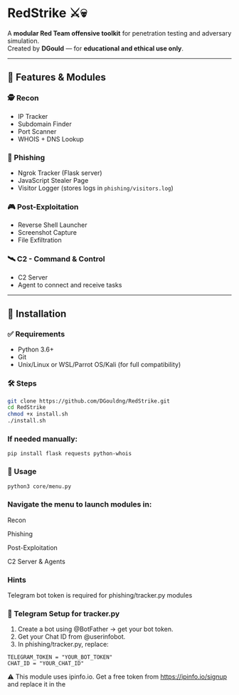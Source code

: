 
# RedStrike ⚔️💀

A **modular Red Team offensive toolkit** for penetration testing and adversary simulation.  
Created by **DGould** — for **educational and ethical use only**.

---

## 🧩 Features & Modules

### 🕵️ Recon
- IP Tracker
- Subdomain Finder
- Port Scanner
- WHOIS + DNS Lookup

### 🎯 Phishing
- Ngrok Tracker (Flask server)
- JavaScript Stealer Page
- Visitor Logger (stores logs in `phishing/visitors.log`)

### 🎮 Post-Exploitation
- Reverse Shell Launcher
- Screenshot Capture
- File Exfiltration

### 🛰️ C2 - Command & Control
- C2 Server
- Agent to connect and receive tasks

---

## 💾 Installation

### ✅ Requirements
- Python 3.6+
- Git
- Unix/Linux or WSL/Parrot OS/Kali (for full compatibility)

### 🛠️ Steps

```bash
git clone https://github.com/DGouldng/RedStrike.git
cd RedStrike
chmod +x install.sh
./install.sh

```
### If needed manually:
```
pip install flask requests python-whois

```
### 🚀 Usage
```bash
python3 core/menu.py
```
### Navigate the menu to launch modules in:

Recon

Phishing

Post-Exploitation

C2 Server & Agents

### Hints

Telegram bot token is required for phishing/tracker.py modules

### 📩 Telegram Setup for tracker.py
1. Create a bot using @BotFather → get your bot token.
2. Get your Chat ID from @userinfobot.
3. In phishing/tracker.py, replace:
```
TELEGRAM_TOKEN = "YOUR_BOT_TOKEN"
CHAT_ID = "YOUR_CHAT_ID"

```
⚠️ This module uses ipinfo.io. Get a free token from https://ipinfo.io/signup and replace it in the <script> in tracker.py.
#### 🔐 Keep your token and chat ID secret.

### **Conclusion**: 
This set up will send the visitor's credential to the telegram info provided. This is a basic example and can be modified to suit your needs. Please be aware that this is is for educational purposes only. Do not use this for malicious activities.

### ⚠️ Legal Disclaimer
This tool is designed for authorized security testing, education, and learning.
Do not use RedStrike against systems without explicit permission.

The author is not responsible for any misuse or illegal activity.

### 🧠 Credits
Crafted by DGould – Follow for more offensive security and red teaming tools.
